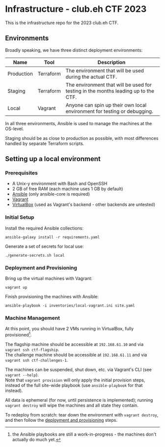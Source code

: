 # Infrastructure - club.eh CTF 2023

This is the infrastructure repo for the 2023 club.eh CTF.


## Environments

Broadly speaking, we have three distinct deployment environments:

| Name | Tool | Description |
| --- | --- | --- |
| Production | Terraform | The environment that will be used during the actual CTF. |
| Staging | Terraform | The environment that will be used for testing in the months leading up to the CTF. |
| Local | Vagrant | Anyone can spin up their own local environment for testing or debugging. |

In all three environments, Ansible is used to manage the machines at the OS-level.

Staging should be as close to production as possible, with most differences handled by separate Terraform scripts.


## Setting up a local environment

### Prerequisites

- A Unix-y environment with Bash and OpenSSH
- 2 GB of free RAM (each machine uses 1 GB by default)
- [Ansible](https://docs.ansible.com/ansible/latest/installation_guide/installation_distros.html) (only ansible-core is required)
- [Vagrant](https://www.vagrantup.com/docs/installation)
- [VirtualBox](https://www.virtualbox.org/wiki/Downloads) (used as Vagrant's backend - other backends are untested)

### Initial Setup

Install the required Ansible collections:

```
ansible-galaxy install -r requirements.yaml
```

Generate a set of secrets for local use:

```
./generate-secrets.sh local
```

### Deployment and Provisioning

Bring up the virtual machines with Vagrant:

```
vagrant up
```

Finish provisioning the machines with Ansible:

```
ansible-playbook -i inventories/local-vagrant.ini site.yaml
```

### Machine Management

At this point, you should have 2 VMs running in VirtualBox, fully provisioned[^1].

[^1]: the Ansible playbooks are still a work-in-progress - the machines don't actually do much yet.

The flagship machine should be accessible at `192.168.61.10` and via `vagrant ssh ctf-flagship`.  
The challenge machine should be accessible at `192.168.61.11` and via `vagrant ssh ctf-challenges-1`.

The machines can be suspended, shut down, etc. via Vagrant's CLI (see `vagrant --help`).  
Note that `vagrant provision` will only apply the initial provision steps, instead of the full site-wide playbook (use `ansible-playbook` for that instead).

All data is ephemeral (for now, until persistence is implemented); running `vagrant destroy` will wipe the machines and all state they contain.

To redeploy from scratch: tear down the environment with `vagrant destroy`, and then follow the [deployment and provisioning](#deployment-and-provisioning) steps.

